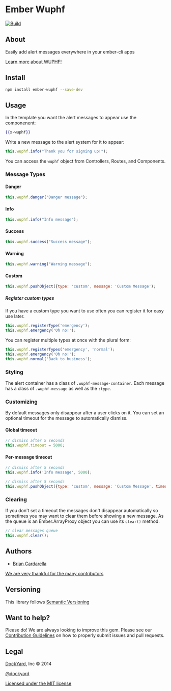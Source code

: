 # Ember Wuphf

[![Build](https://travis-ci.org/dockyard/ember-wuphf.svg?branch=master)](https://travis-ci.org/dockyard/ember-wuphf)

## About ##

Easily add alert messages everywhere in your ember-cli apps

[Learn more about WUPHF!](http://www.youtube.com/embed/8wfG8ngFvPk)

## Install ##

```bash
npm install ember-wuphf --save-dev
```

## Usage ##

In the template you want the alert messages to appear use the
componenent:

```handlebars
{{x-wuphf}}
```

Write a new message to the alert system for it to appear:

```js
this.wuphf.info("Thank you for signing up!");
```

You can access the `wuphf` object from Controllers, Routes, and
Components.

### Message Types ###

#### Danger ####

```js
this.wuphf.danger("Danger message");
```

#### Info ####

```js
this.wuphf.info("Info message");
```

#### Success ####

```js
this.wuphf.success("Success message");
```

#### Warning ####

```js
this.wuphf.warning("Warning message");
```

#### Custom ####

```js
this.wuphf.pushObject({type: 'custom', message: 'Custom Message');
```

##### Register custom types #####

If you have a custom type you want to use often you can register it for
easy use later.

```js
this.wuphf.registerType('emergency');
this.wuphf.emergency('Oh no!');
```

You can register multiple types at once with the plural form:

```js
this.wuphf.registerTypes('emergency', 'normal');
this.wuphf.emergency('Oh no!');
this.wuphf.normal('Back to business');
```

### Styling ###

The alert container has a class of `.wuphf-message-container`. Each
message has a class of `.wuphf-message` as well as the `:type`.

### Customizing ###

By default messages only disappear after a user clicks on it. You can
set an optional timeout for the message to automatically dismiss.


#### Global timeout ####

```js
// dismiss after 5 seconds
this.wuphf.timeout = 5000;
```

#### Per-message timeout ####

```js
// dismiss after 5 seconds
this.wuphf.info('Info message', 5000);
```

```js
// dismiss after 5 seconds
this.wuphf.pushObject({type: 'custom', message: 'Custom Message', timeout: 5000});
```

### Clearing ###

If you don't set a timeout the messages don't disappear automatically
so sometimes you may want to clear them before showing a new message.
As the queue is an Ember.ArrayProxy object you can use its `clear()` method.

```js
// clear messages queue
this.wuphf.clear();
```

## Authors ##

* [Brian Cardarella](http://twitter.com/bcardarella)

[We are very thankful for the many contributors](https://github.com/dockyard/ember-wuphf/graphs/contributors)

## Versioning ##

This library follows [Semantic Versioning](http://semver.org)

## Want to help? ##

Please do! We are always looking to improve this gem. Please see our
[Contribution Guidelines](https://github.com/dockyard/ember-wuphf/blob/master/CONTRIBUTING.md)
on how to properly submit issues and pull requests.

## Legal ##

[DockYard](http://dockyard.com/ember-consulting), Inc &copy; 2014

[@dockyard](http://twitter.com/dockyard)

[Licensed under the MIT license](http://www.opensource.org/licenses/mit-license.php)
